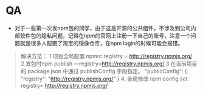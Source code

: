 # QA

* 对于一些第一次发npm包的同学，由于这是开源的公共组件，不涉及到公司内部软件包的隐私问题，记得在npm的官网上注册一下自己的账号，注意一个问题就是很多人配置了淘宝的镜像仓库，在npm login的时候可能会报错。
> 解决方法：
> 1.项目全局配置.npmrc registry = http://registry.npmjs.org/
> 2.发包时npm publish —registry=http://registry.npmjs.org/
> 3.在当前项目的 package.json 中通过 publishConfig 字段指定。
>   "publicConfig": {
>        "registry": "http://registry.npmjs.org/"
>      } 
> 4. 全局修改  npm config set registry= http://registry.npmjs.org/